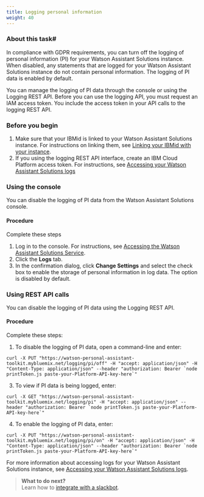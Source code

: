 ```yaml
---
title: Logging personal information
weight: 40
---
```

### About this task#
In compliance with GDPR requirements, you can turn off the logging of personal information (PI) for your Watson Assistant Solutions instance.  When disabled, any statements that are logged for your Watson Assistant Solutions instance do not contain personal information. The logging of PI data is enabled by default.

You can manage the logging of PI data through the console or using the Logging REST API. Before you can use the logging API, you must request an IAM access token.  You include the access token in your API calls to the logging REST API.

### Before you begin
1. Make sure that your IBMid is linked to your Watson Assistant Solutions instance.  For instructions on linking them, see [Linking your IBMid with your instance]({{site.baseurl}}/further-topics/login-with-IBMid/).
2. If you using the logging REST API interface, create an IBM Cloud Platform access token.  For instructions, see [Accessing your Watson Assistant Solutions logs]({{site.baseurl}}/further-topics/get-api-key/)

### Using the console
You can disable the logging of PI data from the Watson Assistant Solutions console.

#### Procedure
Complete these steps
1. Log in to the console. For instructions, see [Accessing the Watson Assistant Solutions Service]({{site.baseurl}}/get-started/get-api-key/).
2. Click the **Logs** tab.
3. In the confirmation dialog, click **Change Settings** and select the check box to enable the storage of personal information in log data.  The option is disabled by default.

### Using REST API calls
You can disable the logging of PI data using the Logging REST API.

#### Procedure
Complete these steps:
1. To disable the logging of PI data, open a command-line and enter:
```shell
curl -X PUT "https://watson-personal-assistant-toolkit.mybluemix.net/logging/pi/off" -H "accept: application/json" -H "Content-Type: application/json" --header "authorization: Bearer `node printToken.js paste-your-Platform-API-key-here`"
```
3. To view if PI data is being logged, enter:
```shell
curl -X GET "https://watson-personal-assistant-toolkit.mybluemix.net/logging/pi" -H "accept: application/json" --header "authorization: Bearer `node printToken.js paste-your-Platform-API-key-here`"
```
4. To enable the logging of PI data, enter:
```shell
curl -X PUT "https://watson-personal-assistant-toolkit.mybluemix.net/logging/pi/on" -H "accept: application/json" -H "Content-Type: application/json" --header "authorization: Bearer `node printToken.js paste-your-Platform-API-key-here`"
```

For more information about accessing logs for your Watson Assistant Solutions instance, see [Accessing your Watson Assistant Solutions logs]({{site.baseurl}}/further-topics/get-logs/).

> **What to do next?**<br/>
Learn how to [integrate with a slackbot]({{site.baseurl}}/further-topics/slackbot-integration/).
